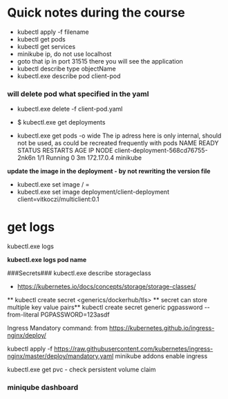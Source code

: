 # Quick notes during the course #

* kubectl apply -f filename
* kubectl get pods
* kubectl get services
* minikube ip, do not use localhost
* goto that ip in port 31515 there you will see the application
* kubectl describe type objectName
* kubectl.exe describe pod client-pod

### will delete pod what specified in the yaml
* kubectl.exe delete -f client-pod.yaml
* $ kubectl.exe get deployments

* kubectl.exe get pods -o wide
The ip adress here is only internal, should not be used, as could be recreated frequently with pods
NAME                                 READY     STATUS    RESTARTS   AGE       IP           NODE
client-deployment-568cd76755-2nk6n   1/1       Running   0          3m        172.17.0.4   minikube


**update the image in the deployment - by not rewriting the version file**
* kubectl.exe set image <objectType> / <container-name>=<new image name>
* kubectl.exe set image deployment/client-deployment client=vitkoczi/multiclient:0.1
# get logs
kubectl.exe logs <pod-name>

**kubectl.exe  logs pod name**

###Secrets###
kubectl.exe describe storageclass
* https://kubernetes.io/docs/concepts/storage/storage-classes/

** kubectl create secret <generics/dockerhub/tls> 
** secret can store multiple key value pairs**
kubectl create secret generic pgpassword --from-literal PGPASSWORD=123asdf


Ingress
Mandatory command: 
from https://kubernetes.github.io/ingress-nginx/deploy/

kubectl apply -f https://raw.githubusercontent.com/kubernetes/ingress-nginx/master/deploy/mandatory.yaml
minikube addons enable ingress



kubectl.exe get pvc - check persistent volume claim


### miniqube dashboard
